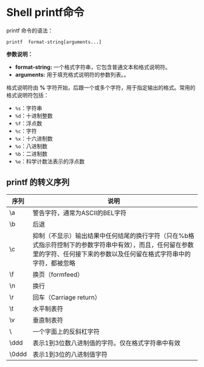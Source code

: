 # Shell printf命令

printf 命令的语法：

```
printf  format-string[arguments...]
```

**参数说明：**

* **format-string:** 一个格式字符串，它包含普通文本和格式说明符。
* **arguments:** 用于填充格式说明符的参数列表。。

格式说明符由 **%** 字符开始，后跟一个或多个字符，用于指定输出的格式。常用的格式说明符包括：

* `%s`：字符串
* `%d`：十进制整数
* `%f`：浮点数
* `%c`：字符
* `%x`：十六进制数
* `%o`：八进制数
* `%b`：二进制数
* `%e`：科学计数法表示的浮点数


## printf 的转义序列

| 序列  | 说明                                                                                                                                                                         |
| ----- | ---------------------------------------------------------------------------------------------------------------------------------------------------------------------------- |
| \a    | 警告字符，通常为ASCII的BEL字符                                                                                                                                               |
| \b    | 后退                                                                                                                                                                         |
| \c    | 抑制（不显示）输出结果中任何结尾的换行字符（只在%b格式指示符控制下的参数字符串中有效），而且，任何留在参数里的字符、任何接下来的参数以及任何留在格式字符串中的字符，都被忽略 |
| \f    | 换页（formfeed）                                                                                                                                                             |
| \n    | 换行                                                                                                                                                                         |
| \r    | 回车（Carriage return）                                                                                                                                                      |
| \t    | 水平制表符                                                                                                                                                                   |
| \v    | 垂直制表符                                                                                                                                                                   |
| \\    | 一个字面上的反斜杠字符                                                                                                                                                       |
| \ddd  | 表示1到3位数八进制值的字符。仅在格式字符串中有效                                                                                                                             |
| \0ddd | 表示1到3位的八进制值字符                                                                                                                                                     |

